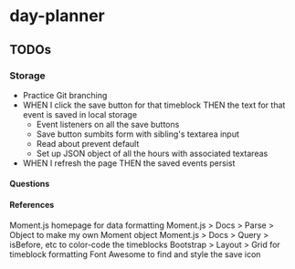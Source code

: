 # day-planner

## TODOs

### Storage
- Practice Git branching
- WHEN I click the save button for that timeblock THEN the text for that event is saved in local storage
    - Event listeners on all the save buttons
    - Save button sumbits form with sibling's textarea input
    - Read about prevent default
    - Set up JSON object of all the hours with associated textareas
- WHEN I refresh the page THEN the saved events persist

#### Questions

#### References
Moment.js homepage for data formatting
Moment.js > Docs > Parse > Object to make my own Moment object
Moment.js > Docs > Query > isBefore, etc to color-code the timeblocks
Bootstrap > Layout > Grid for timeblock formatting
Font Awesome to find and style the save icon